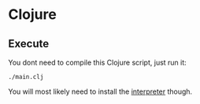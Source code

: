 # Clojure

## Execute

You dont need to compile this Clojure script, just run it:

```
./main.clj
```

You will most likely need to install the
[interpreter](https://clojure.org/guides/getting_started)
though. 

